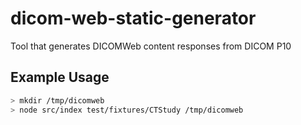 # dicom-web-static-generator
Tool that generates DICOMWeb content responses from DICOM P10

## Example Usage

```sh
> mkdir /tmp/dicomweb
> node src/index test/fixtures/CTStudy /tmp/dicomweb
```